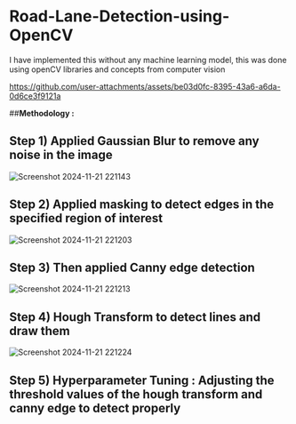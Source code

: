 # Road-Lane-Detection-using-OpenCV

I have implemented this without any machine learning model, this was done using openCV libraries and concepts from computer vision


https://github.com/user-attachments/assets/be03d0fc-8395-43a6-a6da-0d6ce3f9121a

##**Methodology :** <br>
## Step 1) Applied Gaussian Blur to remove any noise in the image <br>

![Screenshot 2024-11-21 221143](https://github.com/user-attachments/assets/be6e613e-faaa-42c3-b69d-a37eba7d032d)


 ## Step 2) Applied masking to detect edges in the specified region of interest <br>

![Screenshot 2024-11-21 221203](https://github.com/user-attachments/assets/193b317e-5fee-47e6-9f6a-1f68a6d63e9a)


## Step 3) Then applied Canny edge detection <br>

![Screenshot 2024-11-21 221213](https://github.com/user-attachments/assets/786afb42-6067-4189-ad84-0fc23bffa114)


## Step 4) Hough Transform to detect lines and draw them  <br>

![Screenshot 2024-11-21 221224](https://github.com/user-attachments/assets/6cb46c65-cd6b-422e-a99f-650a78fa9feb)


## Step 5) Hyperparameter Tuning : Adjusting the threshold values of the hough transform and canny edge to detect properly <br>


